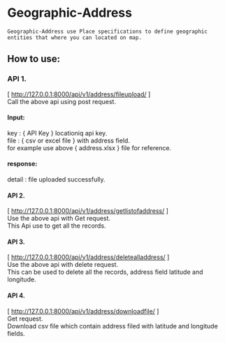 # Geographic-Address
    Geographic-Address use Place specifications to define geographic entities that where you can located on map.
    
## How to use: 
### API 1.
 [ http://127.0.0.1:8000/api/v1/address/fileupload/ ]\
 Call the above api using post request.
 #### Input:
 key :  { API Key } locationiq api key.\
 file : { csv or excel file } with address field.\
 for example use above { address.xlsx } file for reference.
 #### response:
 detail : file uploaded successfully.
 #### API 2.
 [ http://127.0.0.1:8000/api/v1/address/getlistofaddress/ ]\
 Use the above api with Get request.\
 This Api use to get all the records.
 #### API 3.
 [ http://127.0.0.1:8000/api/v1/address/deletealladdress/ ]\
 Use the above api with delete request.\
 This can be used to delete all the records, address field latitude and longitude.
 #### API 4.
 [ http://127.0.0.1:8000/api/v1/address/downloadfile/ ]\
 Get request.\
 Download csv file which contain address filed with latitude and longitude fields.
 
 
 
